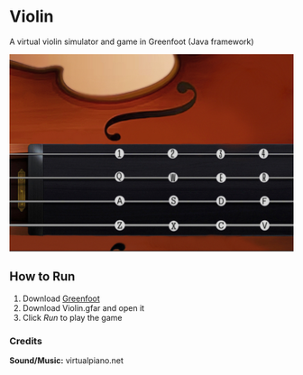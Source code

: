 # Violin
A virtual violin simulator and game in Greenfoot (Java framework)

![Violin Screen](Guides\violin.png)

## How to Run

1. Download [Greenfoot](https://www.greenfoot.org/download)
2. Download Violin.gfar and open it
3. Click *Run* to play the game


### Credits
**Sound/Music:** virtualpiano.net
